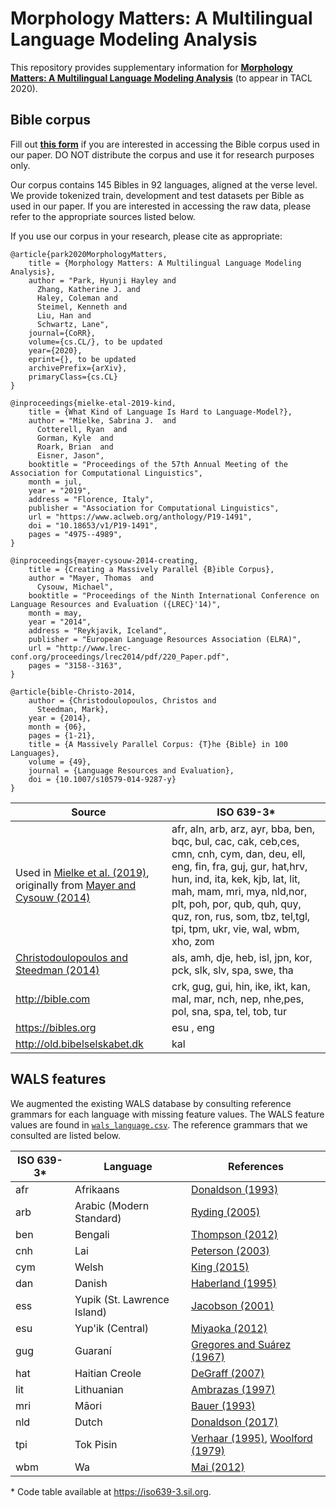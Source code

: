 # Morphology Matters: A Multilingual Language Modeling Analysis

This repository provides supplementary information for **[Morphology Matters: A Multilingual Language Modeling Analysis](arxivlink)** (to appear in TACL 2020).

## Bible corpus

Fill out **[this form](https://docs.google.com/forms/d/e/1FAIpQLScs6fG2WxmAcMwbmS5fywzgaC9BQ09UPaJ1SBLuO3ae9cf3Jw/viewform?usp=sf_link)** if you are interested in accessing the Bible corpus used in our paper. DO NOT distribute the corpus and use it for research purposes only.

Our corpus contains 145 Bibles in 92 languages, aligned at the verse level. We provide tokenized train, development and test datasets per Bible as used in our paper. If you are interested in accessing the raw data, please refer to the appropriate sources listed below.

If you use our corpus in your research, please cite as appropriate:

```
@article{park2020MorphologyMatters,
    title = {Morphology Matters: A Multilingual Language Modeling Analysis},
    author = "Park, Hyunji Hayley and
      Zhang, Katherine J. and
      Haley, Coleman and
      Steimel, Kenneth and
      Liu, Han and
      Schwartz, Lane",
    journal={CoRR},
    volume={cs.CL/}, to be updated
    year={2020},
    eprint={}, to be updated
    archivePrefix={arXiv},
    primaryClass={cs.CL}
}

@inproceedings{mielke-etal-2019-kind,
    title = {What Kind of Language Is Hard to Language-Model?},
    author = "Mielke, Sabrina J.  and
      Cotterell, Ryan  and
      Gorman, Kyle  and
      Roark, Brian  and
      Eisner, Jason",
    booktitle = "Proceedings of the 57th Annual Meeting of the Association for Computational Linguistics",
    month = jul,
    year = "2019",
    address = "Florence, Italy",
    publisher = "Association for Computational Linguistics",
    url = "https://www.aclweb.org/anthology/P19-1491",
    doi = "10.18653/v1/P19-1491",
    pages = "4975--4989",
}

@inproceedings{mayer-cysouw-2014-creating,
    title = {Creating a Massively Parallel {B}ible Corpus},
    author = "Mayer, Thomas  and
      Cysouw, Michael",
    booktitle = "Proceedings of the Ninth International Conference on Language Resources and Evaluation ({LREC}'14)",
    month = may,
    year = "2014",
    address = "Reykjavik, Iceland",
    publisher = "European Language Resources Association (ELRA)",
    url = "http://www.lrec-conf.org/proceedings/lrec2014/pdf/220_Paper.pdf",
    pages = "3158--3163",
}

@article{bible-Christo-2014,
    author = {Christodoulopoulos, Christos and
      Steedman, Mark},
    year = {2014},
    month = {06},
    pages = {1-21},
    title = {A Massively Parallel Corpus: {T}he {Bible} in 100 Languages},
    volume = {49},
    journal = {Language Resources and Evaluation},
    doi = {10.1007/s10579-014-9287-y}
}
```

| Source | ISO 639-3* | 
|--------|------------|
| Used in [Mielke et al. (2019)](https://www.aclweb.org/anthology/P19-1491), originally from [Mayer and Cysouw (2014)](http://www.lrec-conf.org/proceedings/lrec2014/pdf/220_Paper.pdf) | afr, aln, arb, arz, ayr, bba, ben, bqc, bul, cac, cak, ceb,ces, cmn, cnh, cym, dan, deu, ell, eng, fin, fra, guj, gur, hat,hrv, hun, ind, ita, kek, kjb, lat, lit, mah, mam, mri, mya, nld,nor, plt, poh, por, qub, quh, quy, quz, ron, rus, som, tbz, tel,tgl, tpi, tpm, ukr, vie, wal, wbm, xho, zom|
| [Christodoulopoulos and Steedman (2014)](https://doi.org/10.1007/s10579-014-9287-y)| als, amh, dje, heb, isl, jpn, kor, pck, slk, slv, spa, swe, tha |
| http://bible.com | crk, gug, gui, hin, ike, ikt, kan, mal, mar, nch, nep, nhe,pes, pol, sna, spa, tel, tob, tur |
| https://bibles.org | esu , eng |
| http://old.bibelselskabet.dk | kal|

## WALS features

We augmented the existing WALS database by consulting reference grammars for each language with missing feature values. The WALS feature values are found in [`wals_language.csv`](/wals_language.csv). The reference grammars that we consulted are listed below.

| ISO 639-3* | Language | References |
| ---------- | -------- | --------- |
| afr | Afrikaans | [Donaldson (1993)](https://doi.org/10.1515/9783110863154) |
| arb | Arabic (Modern Standard) | [Ryding (2005)](https://doi.org/10.1017/CBO9780511486975) |
| ben | Bengali | [Thompson (2012)](https://doi.org/10.1075/loall.18) |
| cnh | Lai | [Peterson (2003)](https://doi.org/10.4324/9781315399508) |
| cym | Welsh | [King (2015)](https://doi.org/10.4324/9781315739410) |
| dan | Danish | [Haberland (1995)](https://doi.org/10.4324/9781315812786) |
| ess | Yupik (St. Lawrence Island) | [Jacobson (2001)](https://www.google.com/books/edition/A_Practical_Grammar_of_the_St_Lawrence_I/Z40JAAAACAAJ) |
| esu | Yup'ik (Central) | [Miyaoka (2012)](https://doi.org/10.1515/9783110278576) |
| gug | Guaraní | [Gregores and Suárez (1967)](https://doi.org/10.1515/9783111349633) |
| hat | Haitian Creole | [DeGraff (2007)](http://lingphil.mit.edu/papers/degraff/degraff2007hc-ccs.pdf) |
| lit | Lithuanian | [Ambrazas (1997)](https://www.google.com/books/edition/Lietuvių_Kalbos_Gramatika/oYQYAQAAIAAJ) |
| mri | Māori | [Bauer (1993)](https://doi.org/10.4324/9780203403723) |
| nld | Dutch | [Donaldson (2017)](https://doi.org/10.4324/9781315620787) |
| tpi | Tok Pisin | [Verhaar (1995)](https://www.jstor.org/stable/20006762), [Woolford (1979)](https://doi.org/10.15144/PL-B66) |
| wbm | Wa | [Mai (2012)](https://inter.payap.ac.th/wp-content/uploads/linguistics_students/Seng_Mai_Thesis.pdf) |


\* Code table available at https://iso639-3.sil.org.

